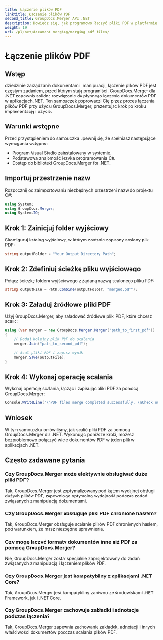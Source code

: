 ```yaml
---
title: Łączenie plików PDF
linktitle: Łączenie plików PDF
second_title: GroupDocs.Merger API .NET
description: Dowiedz się, jak programowo łączyć pliki PDF w platformie .NET przy użyciu programu GroupDocs.Merger w celu płynnego zarządzania dokumentami.
weight: 19
url: /pl/net/document-merging/merging-pdf-files/
---
```


# Łączenie plików PDF

## Wstęp
dziedzinie zarządzania dokumentami i manipulacji, łączenie plików PDF jest częstym zadaniem, przed którym stają programiści. GroupDocs.Merger dla .NET zapewnia solidne rozwiązanie do płynnego łączenia dokumentów PDF w aplikacjach .NET. Ten samouczek poprowadzi Cię przez proces łączenia plików PDF przy użyciu GroupDocs.Merger, prezentując krok po kroku implementację i użycie.
## Warunki wstępne
Przed przystąpieniem do samouczka upewnij się, że spełniasz następujące wymagania wstępne:
- Program Visual Studio zainstalowany w systemie.
- Podstawowa znajomość języka programowania C#.
- Dostęp do biblioteki GroupDocs.Merger for .NET.

## Importuj przestrzenie nazw
Rozpocznij od zaimportowania niezbędnych przestrzeni nazw do projektu C#:
```csharp
using System; 
using GroupDocs.Merger;
using System.IO;
```
## Krok 1: Zainicjuj folder wyjściowy
Skonfiguruj katalog wyjściowy, w którym zostanie zapisany scalony plik PDF:
```csharp
string outputFolder = "Your_Output_Directory_Path";
```
## Krok 2: Zdefiniuj ścieżkę pliku wyjściowego
Połącz ścieżkę folderu wyjściowego z żądaną nazwą scalonego pliku PDF:
```csharp
string outputFile = Path.Combine(outputFolder, "merged.pdf");
```
## Krok 3: Załaduj źródłowe pliki PDF
Użyj GroupDocs.Merger, aby załadować źródłowe pliki PDF, które chcesz scalić:
```csharp
using (var merger = new GroupDocs.Merger.Merger("path_to_first_pdf"))
{
    // Dodaj kolejny plik PDF do scalania
    merger.Join("path_to_second_pdf");
    
    // Scal pliki PDF i zapisz wynik
    merger.Save(outputFile);
}
```
## Krok 4: Wykonaj operację scalania
Wykonaj operację scalania, łącząc i zapisując pliki PDF za pomocą GroupDocs.Merger:
```csharp
Console.WriteLine("\nPDF files merge completed successfully. \nCheck output in {0}", outputFolder);
```

## Wniosek
W tym samouczku omówiliśmy, jak scalić pliki PDF za pomocą GroupDocs.Merger dla .NET. Wykonując poniższe kroki, możesz bezproblemowo połączyć wiele dokumentów PDF w jeden plik w aplikacjach .NET.

## Często zadawane pytania
### Czy GroupDocs.Merger może efektywnie obsługiwać duże pliki PDF?
Tak, GroupDocs.Merger jest zoptymalizowany pod kątem wydajnej obsługi dużych plików PDF, zapewniając optymalną wydajność podczas zadań związanych z manipulacją dokumentami.
### Czy GroupDocs.Merger obsługuje pliki PDF chronione hasłem?
Tak, GroupDocs.Merger obsługuje scalanie plików PDF chronionych hasłem, pod warunkiem, że masz niezbędne uprawnienia.
### Czy mogę łączyć formaty dokumentów inne niż PDF za pomocą GroupDocs.Merger?
Nie, GroupDocs.Merger został specjalnie zaprojektowany do zadań związanych z manipulacją i łączeniem plików PDF.
### Czy GroupDocs.Merger jest kompatybilny z aplikacjami .NET Core?
Tak, GroupDocs.Merger jest kompatybilny zarówno ze środowiskami .NET Framework, jak i .NET Core.
### Czy GroupDocs.Merger zachowuje zakładki i adnotacje podczas łączenia?
Tak, GroupDocs.Merger zapewnia zachowanie zakładek, adnotacji i innych właściwości dokumentów podczas scalania plików PDF.